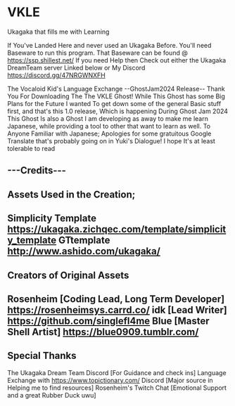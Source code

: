 # VKLE
 Ukagaka that fills me with Learning

If You've Landed Here and never used an Ukagaka Before. You'll need Baseware to run this program. That Baseware can be found @ https://ssp.shillest.net/
If you need Help then Check out either the Ukagaka DreamTeam server Linked below or My Discord 
https://discord.gg/47NRGWNXFH

The Vocaloid Kid's Language Exchange
--GhostJam2024 Release--
Thank You For Downloading The The VKLE Ghost!
While This Ghost has some Big Plans for the Future I wanted To get down some of the general Basic stuff first, and that's this 1.0 release, Which is happening During Ghost Jam 2024
This Ghost Is also a Ghost I am developing as away to make me learn Japanese, while providing a tool to other that want to learn as well.
To Anyone Familiar with Japanese; Apologies for some gratuitous Google Translate that's probably going on in Yuki's Dialogue! I hope It's at least tolerable to read

---Credits---
--
Assets Used in the Creation;
--
Simplicity Template https://ukagaka.zichqec.com/template/simplicity_template
GTtemplate http://www.ashido.com/ukagaka/
--
Creators of Original Assets
--
Rosenheim [Coding Lead, Long Term Developer] https://rosenheimsys.carrd.co/
idk [Lead Writer] https://github.com/singlefl4me
Blue [Master Shell Artist] https://blue0909.tumblr.com/
--
Special Thanks
--
The Ukagaka Dream Team Discord [For Guidance and check ins]
Language Exchange with https://www.topictionary.com/ Discord [Major source in Helping me to find resources]
Rosenheim's Twitch Chat [Emotional Support and a great Rubber Duck uwu]